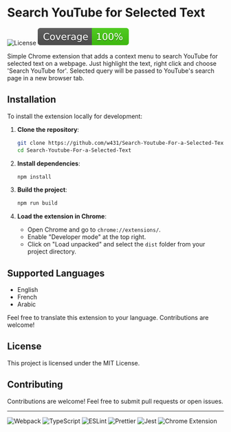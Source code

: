 # Search YouTube for Selected Text

![License](https://img.shields.io/badge/license-MIT-blue.svg) ![Coverage](./badges/coverage.svg)

Simple Chrome extension that adds a context menu to search YouTube for selected text on a webpage.
Just highlight the text, right click and choose 'Search YouTube for'.
Selected query will be passed to YouTube's search page in a new browser tab.

## Installation

To install the extension locally for development:

1. **Clone the repository**:

    ```sh
    git clone https://github.com/w431/Search-Youtube-For-a-Selected-Text.git
    cd Search-Youtube-For-a-Selected-Text
    ```

2. **Install dependencies**:

    ```sh
    npm install
    ```

3. **Build the project**:

    ```sh
    npm run build
    ```

4. **Load the extension in Chrome**:
    - Open Chrome and go to `chrome://extensions/`.
    - Enable "Developer mode" at the top right.
    - Click on "Load unpacked" and select the `dist` folder from your project directory.

## Supported Languages

-   English
-   French
-   Arabic

Feel free to translate this extension to your language. Contributions are welcome!

## License

This project is licensed under the MIT License.

## Contributing

Contributions are welcome! Feel free to submit pull requests or open issues.

<hr>

<p>
  <img src="https://img.shields.io/badge/Webpack-8DD6F9?logo=webpack&logoColor=black" alt="Webpack" />
  <img src="https://img.shields.io/badge/TypeScript-007ACC?logo=typescript&logoColor=white" alt="TypeScript" />
  <img src="https://img.shields.io/badge/ESLint-4B32C3?logo=eslint&logoColor=white" alt="ESLint" />
  <img src="https://img.shields.io/badge/Prettier-F7B93E?logo=prettier&logoColor=white" alt="Prettier" />
  <img src="https://img.shields.io/badge/Jest-323330?logo=Jest&logoColor=white" alt="Jest" />
  <img src="https://img.shields.io/badge/Chrome_Extension-4285F4?logo=google-chrome&logoColor=white" alt="Chrome Extension" />
</p>
